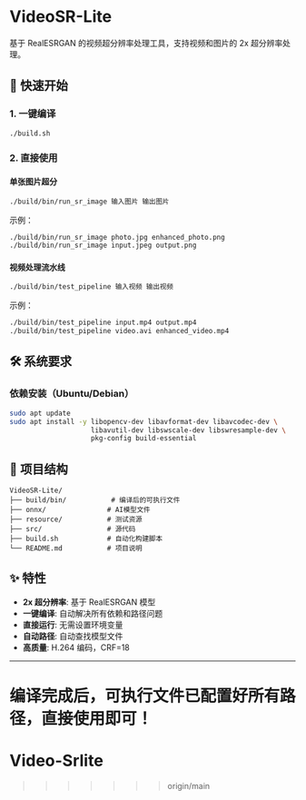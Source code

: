 # VideoSR-Lite

基于 RealESRGAN 的视频超分辨率处理工具，支持视频和图片的 2x 超分辨率处理。

## 🚀 快速开始

### 1. 一键编译
```bash
./build.sh
```

### 2. 直接使用

#### 单张图片超分
```bash
./build/bin/run_sr_image 输入图片 输出图片
```

示例：
```bash
./build/bin/run_sr_image photo.jpg enhanced_photo.png
./build/bin/run_sr_image input.jpeg output.png
```

#### 视频处理流水线
```bash
./build/bin/test_pipeline 输入视频 输出视频
```

示例：
```bash
./build/bin/test_pipeline input.mp4 output.mp4
./build/bin/test_pipeline video.avi enhanced_video.mp4
```

## 🛠️ 系统要求

### 依赖安装（Ubuntu/Debian）
```bash
sudo apt update
sudo apt install -y libopencv-dev libavformat-dev libavcodec-dev \
                    libavutil-dev libswscale-dev libswresample-dev \
                    pkg-config build-essential
```

## 📁 项目结构
```
VideoSR-Lite/
├── build/bin/           # 编译后的可执行文件
├── onnx/               # AI模型文件
├── resource/           # 测试资源
├── src/                # 源代码
├── build.sh            # 自动化构建脚本
└── README.md           # 项目说明
```

## ✨ 特性

- **2x 超分辨率**: 基于 RealESRGAN 模型
- **一键编译**: 自动解决所有依赖和路径问题
- **直接运行**: 无需设置环境变量
- **自动路径**: 自动查找模型文件
- **高质量**: H.264 编码，CRF=18

---

编译完成后，可执行文件已配置好所有路径，直接使用即可！ 
=======
# Video-Srlite
>>>>>>> origin/main
